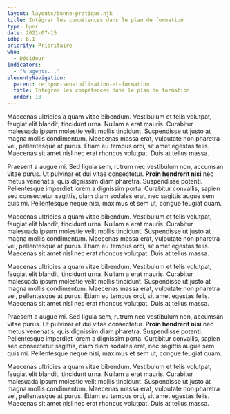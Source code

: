 ```yaml
---
layout: layouts/bonne-pratique.njk
title: Intégrer les compétences dans le plan de formation
type: bpnr
date: 2021-07-15
idbp: b.1
priority: Prioritaire
who:
  - Décideur
indicators:
  - "% agents..."
eleventyNavigation:
  parent: refbpnr-sensibilisation-et-formation
  title: Intégrer les compétences dans le plan de formation
  order: 10
---
```


Maecenas ultricies a quam vitae bibendum. Vestibulum et felis volutpat, feugiat elit blandit, tincidunt urna. Nullam a erat mauris. Curabitur malesuada ipsum molestie velit mollis tincidunt. Suspendisse ut justo at magna mollis condimentum. Maecenas massa erat, vulputate non pharetra vel, pellentesque at purus. Etiam eu tempus orci, sit amet egestas felis. Maecenas sit amet nisl nec erat rhoncus volutpat. Duis at tellus massa. 

Praesent a augue mi. Sed ligula sem, rutrum nec vestibulum non, accumsan vitae purus. Ut pulvinar et dui vitae consectetur. **Proin hendrerit nisi** nec metus venenatis, quis dignissim diam pharetra. Suspendisse potenti. Pellentesque imperdiet lorem a dignissim porta. Curabitur convallis, sapien sed consectetur sagittis, diam diam sodales erat, nec sagittis augue sem quis mi. Pellentesque neque nisi, maximus et sem ut, congue feugiat quam.

Maecenas ultricies a quam vitae bibendum. Vestibulum et felis volutpat, feugiat elit blandit, tincidunt urna. Nullam a erat mauris. Curabitur malesuada ipsum molestie velit mollis tincidunt. Suspendisse ut justo at magna mollis condimentum. Maecenas massa erat, vulputate non pharetra vel, pellentesque at purus. Etiam eu tempus orci, sit amet egestas felis. Maecenas sit amet nisl nec erat rhoncus volutpat. Duis at tellus massa. 

Maecenas ultricies a quam vitae bibendum. Vestibulum et felis volutpat, feugiat elit blandit, tincidunt urna. Nullam a erat mauris. Curabitur malesuada ipsum molestie velit mollis tincidunt. Suspendisse ut justo at magna mollis condimentum. Maecenas massa erat, vulputate non pharetra vel, pellentesque at purus. Etiam eu tempus orci, sit amet egestas felis. Maecenas sit amet nisl nec erat rhoncus volutpat. Duis at tellus massa. 

Praesent a augue mi. Sed ligula sem, rutrum nec vestibulum non, accumsan vitae purus. Ut pulvinar et dui vitae consectetur. **Proin hendrerit nisi** nec metus venenatis, quis dignissim diam pharetra. Suspendisse potenti. Pellentesque imperdiet lorem a dignissim porta. Curabitur convallis, sapien sed consectetur sagittis, diam diam sodales erat, nec sagittis augue sem quis mi. Pellentesque neque nisi, maximus et sem ut, congue feugiat quam.

Maecenas ultricies a quam vitae bibendum. Vestibulum et felis volutpat, feugiat elit blandit, tincidunt urna. Nullam a erat mauris. Curabitur malesuada ipsum molestie velit mollis tincidunt. Suspendisse ut justo at magna mollis condimentum. Maecenas massa erat, vulputate non pharetra vel, pellentesque at purus. Etiam eu tempus orci, sit amet egestas felis. Maecenas sit amet nisl nec erat rhoncus volutpat. Duis at tellus massa. 
